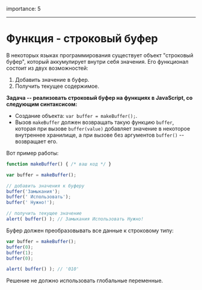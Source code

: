 importance: 5

---

# Функция - строковый буфер

В некоторых языках программирования существует объект "строковый буфер", который аккумулирует внутри себя значения. Его функционал состоит из двух возможностей:

1. Добавить значение в буфер.
2. Получить текущее содержимое.

**Задача -- реализовать строковый буфер на функциях в JavaScript, со следующим синтаксисом:**

- Создание объекта: `var buffer = makeBuffer();`.
- Вызов `makeBuffer` должен возвращать такую функцию `buffer`, которая при вызове `buffer(value)` добавляет значение в некоторое внутреннее хранилище, а при вызове без аргументов `buffer()` -- возвращает его.

Вот пример работы:

```js
function makeBuffer() { /* ваш код */ }

var buffer = makeBuffer();

// добавить значения к буферу
buffer('Замыкания');
buffer(' Использовать');
buffer(' Нужно!');

// получить текущее значение
alert( buffer() ); // Замыкания Использовать Нужно!
```

Буфер должен преобразовывать все данные к строковому типу:

```js
var buffer = makeBuffer();
buffer(0);
buffer(1);
buffer(0);

alert( buffer() ); // '010'
```

Решение не должно использовать глобальные переменные.
